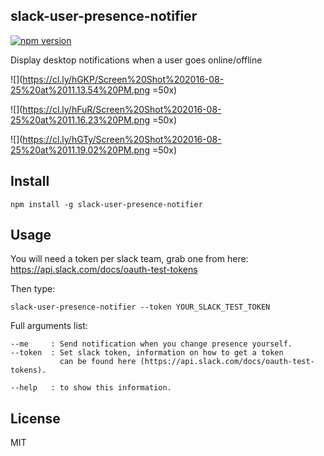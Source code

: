 ## slack-user-presence-notifier

[![npm version](https://badge.fury.io/js/slack-user-presence-notifier.svg)](https://badge.fury.io/js/slack-user-presence-notifier)

Display desktop notifications when a user goes online/offline


![](https://cl.ly/hGKP/Screen%20Shot%202016-08-25%20at%2011.13.54%20PM.png =50x)

![](https://cl.ly/hFuR/Screen%20Shot%202016-08-25%20at%2011.16.23%20PM.png =50x)

![](https://cl.ly/hGTy/Screen%20Shot%202016-08-25%20at%2011.19.02%20PM.png =50x)


## Install

```
npm install -g slack-user-presence-notifier
```

## Usage

You will need a token per slack team, grab one from here: https://api.slack.com/docs/oauth-test-tokens

Then type:

```
slack-user-presence-notifier --token YOUR_SLACK_TEST_TOKEN
```

Full arguments list:

```
--me     : Send notification when you change presence yourself.
--token  : Set slack token, information on how to get a token
           can be found here (https://api.slack.com/docs/oauth-test-tokens).

--help   : to show this information.
```

## License

MIT
